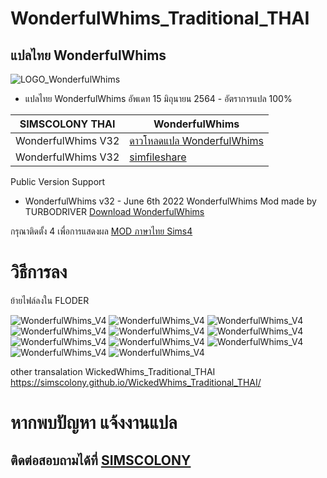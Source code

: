 # WonderfulWhims_Traditional_THAI

## แปลไทย WonderfulWhims

![LOGO_WonderfulWhims](https://img.itch.zone/aW1nLzQyNjc4NDEucG5n/original/bivTAu.png)

 * แปลไทย WonderfulWhims อัพเดท 15 มิถุนายน 2564  - อัตราการแปล 100%

| SIMSCOLONY THAI| WonderfulWhims|
| ------------- | ------------- |
| WonderfulWhims V32| [ดาวโหลดแปล WonderfulWhims](https://github.com/simscolony/WonderfulWhims_Traditional_THAI/raw/main/%5BSIMSCOLONY%5D_WonderfulWhims_TH_%5B14-6-2022%5D.package) |
| WonderfulWhims V32| [simfileshare](http://www.simfileshare.net/download/3237728/) |


Public Version Support
* WonderfulWhims v32 - June 6th 2022
WonderfulWhims Mod made by TURBODRIVER   [Download WonderfulWhims](https://wonderfulwhims.com/) 

กรุณาติดตั้ง 4 เพื่อการแสดงผล [MOD ภาษาไทย Sims4](https://simcolony.github.io/TS4THDEMO/)

# วิธีการลง
ย้ายไฟล์ลงใน FLODER

![WonderfulWhims_V4](https://github.com/simscolony/WonderfulWhims_Traditional_THAI/blob/main/SS/Won2.jpg?raw=true)
![WonderfulWhims_V4](https://github.com/simscolony/WonderfulWhims_Traditional_THAI/blob/main/SS/Won3.jpg?raw=true)
![WonderfulWhims_V4](https://github.com/simscolony/WonderfulWhims_Traditional_THAI/blob/main/SS/Won4.jpg?raw=true)
![WonderfulWhims_V4](https://github.com/simscolony/WonderfulWhims_Traditional_THAI/blob/main/SS/Won5.jpg?raw=true)
![WonderfulWhims_V4](https://github.com/simscolony/WonderfulWhims_Traditional_THAI/blob/main/SS/Won6.jpg?raw=true)
![WonderfulWhims_V4](https://github.com/simscolony/WonderfulWhims_Traditional_THAI/blob/main/SS/Won7.jpg?raw=true)
![WonderfulWhims_V4](https://github.com/simscolony/WonderfulWhims_Traditional_THAI/blob/main/SS/Won8.jpg?raw=true)
![WonderfulWhims_V4](https://github.com/simscolony/WonderfulWhims_Traditional_THAI/blob/main/SS/Won9.jpg?raw=true)
![WonderfulWhims_V4](https://github.com/simscolony/WonderfulWhims_Traditional_THAI/blob/main/SS/Won10.jpg?raw=true)
![WonderfulWhims_V4](https://github.com/simscolony/WonderfulWhims_Traditional_THAI/blob/main/SS/Won11.jpg?raw=true)
![WonderfulWhims_V4](https://github.com/simscolony/WonderfulWhims_Traditional_THAI/blob/main/SS/Won12.jpg?raw=true)

other transalation
WickedWhims_Traditional_THAI
https://simscolony.github.io/WickedWhims_Traditional_THAI/

# หากพบปัญหา แจ้งงานแปล
## ติดต่อสอบถามได้ที่ [SIMSCOLONY](https://www.facebook.com/SimsColony/)

